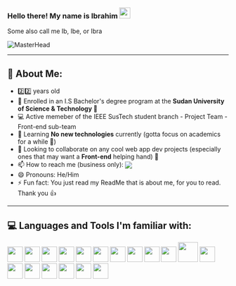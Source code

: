### Hello there! My name is Ibrahim <img src="https://user-images.githubusercontent.com/87325345/193068362-ef81a925-6423-4095-a183-42ff0a8029b9.gif" width="25px"/>
Some also call me Ib, Ibe, or Ibra

![MasterHead](https://cdn-images-1.medium.com/max/1600/1*OF0xEMkWBv-69zvmNs6RDQ.gif)

<!-- Hello there stalker, what brings you within the code?? -->
<!-- <p float='left'>
  <img width='285' src='https://miro.medium.com/max/960/1*bkW3FHe6rvQSz9US6ilfQg.gif'>
  <img width='275' src='https://cdn.dribbble.com/users/505482/screenshots/1776789/nodejs-dribbble_1.gif'>
  <img width='255' src='https://kondado.com.br/assets/images/pipeline-google-cloud-storage-postgresql.gif'>
</p>
 -->
 
--- 
## 🤵 About Me:
- 2️⃣2️⃣ years old
- 🔭 Enrolled in an I.S Bachelor's degree program at the **Sudan University of Science & Technology 🏫**
- 💻 Active memeber of the IEEE SusTech student branch - Project Team - Front-end sub-team
- 🌱 Learning **No new technologies** currently (gotta focus on academics for a while :eyes:)
- 🤝 Looking to collaborate on any cool web app dev projects (especially ones that may want a **Front-end** helping   hand) 🤝
- 📫 How to reach me (business only): <a href='mailto:ibradbus@gmail.com?subject=Saw you on GitHub'><img align='center' src='https://img.shields.io/badge/Gmail-D14836?style=for-the-badge&logo=gmail&logoColor=white' /></a>
- 😄 Pronouns: He/Him
- ⚡ Fun fact: You just read my ReadMe that is about me, for you to read. Thank you 👍
<!-- Add LinkedIn when ready -->

<!-- - 🦉 My current favourite animals are owls, though sloths are a very close second 🦥
- 🍕 Will almost always crave Pizza or Ice Cream 🍦 -->
<!-- Is that ^ what you came to know ? -->


---
## 💻 Languages and Tools I'm familiar with:
<p>
<img  width='35' src='https://code.visualstudio.com/assets/images/code-stable.png'>
<img  width='35' src='https://camo.githubusercontent.com/cca9ccc0829a6a09a39efa8a1907ab87b6d146b6/68747470733a2f2f73332e616d617a6f6e6177732e636f6d2f796f6e6e657474692d7375626c696d652f677261766974792f69636f6e732f7375626c696d65746578742d332d6f72616e67652e706e67'>
<img  width='35' src='https://icon-library.com/images/java-icon-png/java-icon-png-15.jpg' />
<img  width='35' src='https://www.freepngimg.com/download/android/72537-icons-python-programming-computer-social-tutorial.png' />
<img  width='35' src='https://cdn4.iconfinder.com/data/icons/iconsimple-programming/512/html-512.png' />
<img  width='35' src='https://cdn1.iconfinder.com/data/icons/logotypes/32/badge-css-3-512.png' />
<img  width='35' src='https://logos-download.com/wp-content/uploads/2019/01/JavaScript_Logo.png' />
<img  width='35' src='https://1.bp.blogspot.com/-mzw13XQJPYM/XgzNHXSUdXI/AAAAAAAAAYY/xeIhLBEpTQUn8huUCnWXdUX6vIR_T4UCQCPcBGAYYCw/s1600/http___pluspng.com_img-png_nodejs-png-nodejs-icon-png-50-px-1600.png' />
<img  width='35' src='https://pngimg.com/uploads/php/php_PNG35.png' />
<img  width='35' src='https://nedbatchelder.com/pix/django-icon-256.png' />
<img  width='45' src='https://www.drupal.org/files/project-images/bootstrap-stack.png' />
<img  width='35' src='https://pngimg.com/uploads/mysql/mysql_PNG23.png' />
<img  width='35' src='https://i7.pngguru.com/preview/884/748/899/postgresql-computer-icons-database-angularjs-tencent.jpg' />
<img  width='35' src='https://www.sapien.com/blog/wp-content/uploads/2017/10/powershell-logo.png' />
<img  width='35' src='https://upload.wikimedia.org/wikipedia/commons/thumb/a/a7/React-icon.svg/1200px-React-icon.svg.png' />
<img  width='35' src='https://media.zeemly.com/zeemly/product/tailwind-css.png' />
<img  width='35' src='https://s3.amazonaws.com/media-p.slid.es/uploads/745186/images/4839343/redux.png' />
<img  width='35' src='https://pluspng.com/img-png/javascript-logo-vector-png-file-logo-d3-svg-1079.png' />
</p>



<!--
---
## 📊️ My Github stats:
[![Ibrahim's github activity graph](https://activity-graph.herokuapp.com/graph?username=ib-bib&theme=react-dark)](https://github.com/ib-bib)
-->
